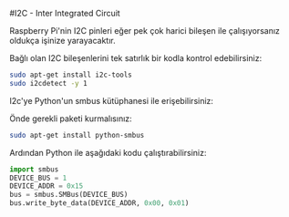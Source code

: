 <!--
---
name: I2C
class: interface
type: pinout
description: Raspberry Pi i2c pinleri
url: http://www.raspberry-projects.com/pi/programming-in-python/i2c-programming-in-python/using-the-i2c-interface-2
pin:
  '3':
    name: Data
    direction: both
    active: high
  '5':
    name: Clock
    direction: both
    active: high
  '27':
    name: EEPROM Data
    direction: both
    active: high
  '28':
    name: EEPROM Clock
    direction: both
    active: high
-->
#I2C - Inter Integrated Circuit

Raspberry Pi'nin I2C pinleri eğer pek çok harici bileşen ile çalışıyorsanız oldukça işinize yarayacaktır.

Bağlı olan I2C bileşenlerini tek satırlık bir kodla kontrol edebilirsiniz:

```bash
sudo apt-get install i2c-tools
sudo i2cdetect -y 1
```

I2c'ye Python'un smbus kütüphanesi ile erişebilirsiniz:

Önde gerekli paketi kurmalısınız:

```bash
sudo apt-get install python-smbus
```

Ardından Python ile aşağıdaki kodu çalıştırabilirsiniz:

```python
import smbus
DEVICE_BUS = 1
DEVICE_ADDR = 0x15
bus = smbus.SMBus(DEVICE_BUS)
bus.write_byte_data(DEVICE_ADDR, 0x00, 0x01)
```
